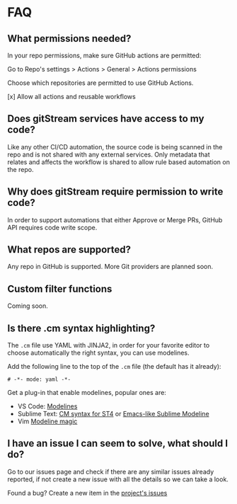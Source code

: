 # FAQ

## What permissions needed?

In your repo permissions, make sure GitHub actions are permitted:

Go to Repo's settings > Actions > General > Actions permissions

Choose which repositories are permitted to use GitHub Actions.

[x] Allow all actions and reusable workflows

## Does gitStream services have access to my code?

Like any other CI/CD automation, the source code is being scanned in the repo and is not shared with any external services. Only metadata that relates and affects the workflow is shared to allow rule based automation on the repo.

## Why does gitStream require permission to write code?
In order to support automations that either Approve or Merge PRs, GitHub API requires code write scope.

## What repos are supported?

Any repo in GitHub is supported. More Git providers are planned soon.

## Custom filter functions 

Coming soon.

## Is there .cm syntax highlighting?

The `.cm` file use YAML with JINJA2, in order for your favorite editor to choose automatically the right syntax, you can use modelines.

Add the following line to the top of the `.cm` file (the default has it already): 

```
# -*- mode: yaml -*-
```

Get a plug-in that enable modelines, popular ones are:

- VS Code: [Modelines](https://marketplace.visualstudio.com/items?itemName=chrislajoie.vscode-modelines)
- Sublime Text: [CM syntax for ST4](https://packagecontrol.io/packages/Continuous%20Merge) or [Emacs-like Sublime Modeline](https://github.com/kvs/STEmacsModelines)
- Vim [Modeline magic](https://vim.fandom.com/wiki/Modeline_magic)

## I have an issue I can seem to solve, what should I do?

Go to our issues page and check if there are any similar issues already reported, if not create a new issue with all the details so we can take a look.

Found a bug? Create a new item in the [project's issues](https://github.com/linear-b/gitstream/issues)
